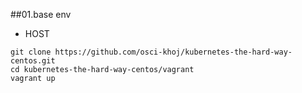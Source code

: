 ##01.base env

- HOST

~~~
git clone https://github.com/osci-khoj/kubernetes-the-hard-way-centos.git
cd kubernetes-the-hard-way-centos/vagrant
vagrant up
~~~
